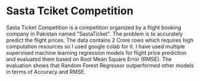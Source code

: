 
# Sasta Tciket Competition
Sasta Ticket Competition is a competition organized by a flight booking company in Pakistan named "SastaTicket". The problem is to accurately predict the flight prices. The data contains 2 Crore rows which requires high computation resources so I used google colab for it. 
I have used multiple supervised machine learning  regression models for flight price prediction and evaluated them based on Root Mean Square Error (RMSE). The evaluation shows that Random Forest Regressor outperformed other models in terms of Accuracy and RMSE.
